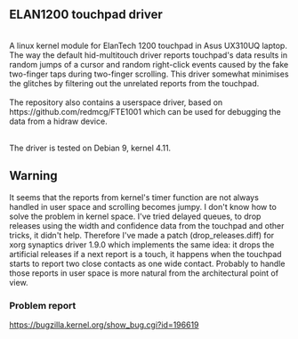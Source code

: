 ## ELAN1200 touchpad driver
<br/>
A linux kernel module for ElanTech 1200 touchpad in Asus UX310UQ laptop. The way the default hid-multitouch driver reports touchpad's data results in random jumps of a cursor and random right-click events caused by the fake two-finger taps during two-finger scrolling. This driver somewhat minimises the glitches by filtering out the unrelated reports from the touchpad.
<br/><br/>
The repository also contains a userspace driver, based on https://github.com/redmcg/FTE1001 which can be used for debugging the data from a hidraw device.
<br/><br/>

The driver is tested on Debian 9, kernel 4.11.

## Warning
It seems that the reports from kernel's timer function are not always handled in user space and scrolling becomes jumpy. I don't know how to solve the problem in kernel space. I've tried delayed queues, to drop releases using the width and confidence data from the touchpad and other tricks, it didn't help. Therefore I've made a patch (drop_releases.diff) for xorg synaptics driver 1.9.0 which implements the same idea: it drops the artificial releases if a next report is a touch, it happens when the touchpad starts to report two close contacts as one wide contact. Probably to handle those reports in user space is more natural from the architectural point of view.

### Problem report
https://bugzilla.kernel.org/show_bug.cgi?id=196619
